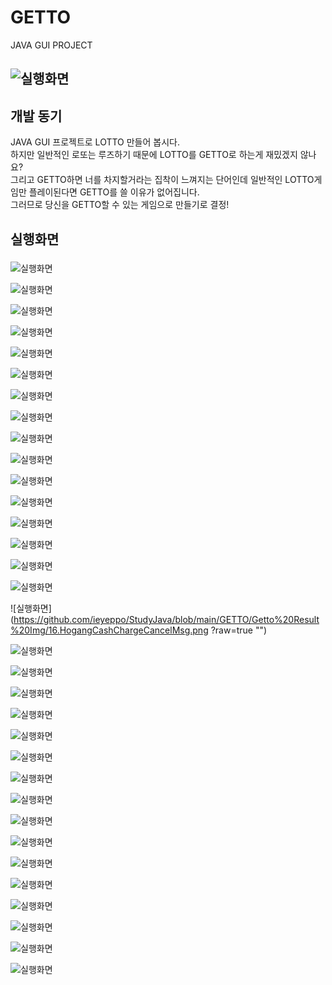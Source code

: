 # GETTO
JAVA GUI PROJECT

![실행화면](https://github.com/ieyeppo/StudyJava/blob/main/GETTO/Getto%20Result%20Img/1.MainPage.png?raw=true "")
------------------------------

## 개발 동기
JAVA GUI 프로젝트로 LOTTO 만들어 봅시다.  
하지만 일반적인 로또는 루즈하기 때문에 LOTTO를 GETTO로 하는게 재밌겠지 않나요?  
그리고 GETTO하면 너를 차지할거라는 집착이 느껴지는 단어인데 일반적인 LOTTO게임만 플레이된다면 GETTO를 쓸 이유가 없어집니다.  
그러므로 당신을 GETTO할 수 있는 게임으로 만들기로 결정!  
  
    






## 실행화면

###
![실행화면](https://github.com/ieyeppo/StudyJava/blob/main/GETTO/Getto%20Result%20Img/1.MainPage.png?raw=true "")


![실행화면](https://github.com/ieyeppo/StudyJava/blob/main/GETTO/Getto%20Result%20Img/2.noLoginStart.png?raw=true "")


![실행화면](https://github.com/ieyeppo/StudyJava/blob/main/GETTO/Getto%20Result%20Img/3.JoinPage1.png?raw=true "")


![실행화면](https://github.com/ieyeppo/StudyJava/blob/main/GETTO/Getto%20Result%20Img/4.JoinPage2.png?raw=true "")


![실행화면](https://github.com/ieyeppo/StudyJava/blob/main/GETTO/Getto%20Result%20Img/5.loginSelectAccount.png?raw=true "")


![실행화면](https://github.com/ieyeppo/StudyJava/blob/main/GETTO/Getto%20Result%20Img/6.login_success.png?raw=true "")


![실행화면](https://github.com/ieyeppo/StudyJava/blob/main/GETTO/Getto%20Result%20Img/7.logout.png?raw=true "")


![실행화면](https://github.com/ieyeppo/StudyJava/blob/main/GETTO/Getto%20Result%20Img/7.logout.png?raw=true "")


![실행화면](https://github.com/ieyeppo/StudyJava/blob/main/GETTO/Getto%20Result%20Img/8.login_Fail.png?raw=true "")


![실행화면](https://github.com/ieyeppo/StudyJava/blob/main/GETTO/Getto%20Result%20Img/9.HogangFindMsg.png?raw=true "")


![실행화면](https://github.com/ieyeppo/StudyJava/blob/main/GETTO/Getto%20Result%20Img/10.HogangFindPage.png?raw=true "")


![실행화면](https://github.com/ieyeppo/StudyJava/blob/main/GETTO/Getto%20Result%20Img/11.HogangFindResult.png?raw=true "")


![실행화면](https://github.com/ieyeppo/StudyJava/blob/main/GETTO/Getto%20Result%20Img/12.MainPage_Hogang.png?raw=true "")


![실행화면](https://github.com/ieyeppo/StudyJava/blob/main/GETTO/Getto%20Result%20Img/13.moneyGetto.png?raw=true "")


![실행화면](https://github.com/ieyeppo/StudyJava/blob/main/GETTO/Getto%20Result%20Img/14.HogangCashCharge.png?raw=true "")


![실행화면](https://github.com/ieyeppo/StudyJava/blob/main/GETTO/Getto%20Result%20Img/15.HogangCashChargeMsg.png?raw=true "")


![실행화면](https://github.com/ieyeppo/StudyJava/blob/main/GETTO/Getto%20Result%20Img/16.HogangCashChargeCancelMsg.png
?raw=true "")


![실행화면](https://github.com/ieyeppo/StudyJava/blob/main/GETTO/Getto%20Result%20Img/17.HogangInfo.png?raw=true "")


![실행화면](https://github.com/ieyeppo/StudyJava/blob/main/GETTO/Getto%20Result%20Img/18.HogangEdit.png?raw=true "")


![실행화면](https://github.com/ieyeppo/StudyJava/blob/main/GETTO/Getto%20Result%20Img/19.HogangEditCheckMsg.png?raw=true "")


![실행화면](https://github.com/ieyeppo/StudyJava/blob/main/GETTO/Getto%20Result%20Img/20.HogangEditResult.png?raw=true "")


![실행화면](https://github.com/ieyeppo/StudyJava/blob/main/GETTO/Getto%20Result%20Img/21.GettoAutoClick.png?raw=true "")


![실행화면](https://github.com/ieyeppo/StudyJava/blob/main/GETTO/Getto%20Result%20Img/22.GettoAutoResult.png?raw=true "")


![실행화면](https://github.com/ieyeppo/StudyJava/blob/main/GETTO/Getto%20Result%20Img/23.GettoManualClick.png?raw=true "")


![실행화면](https://github.com/ieyeppo/StudyJava/blob/main/GETTO/Getto%20Result%20Img/24.GettoBuyMsg.png?raw=true "")


![실행화면](https://github.com/ieyeppo/StudyJava/blob/main/GETTO/Getto%20Result%20Img/25.GettoManualErrorMsg.png?raw=true "")


![실행화면](https://github.com/ieyeppo/StudyJava/blob/main/GETTO/Getto%20Result%20Img/26.GettoResult1.png?raw=true "")


![실행화면](https://github.com/ieyeppo/StudyJava/blob/main/GETTO/Getto%20Result%20Img/27.GettoResult2.png?raw=true "")


![실행화면](https://github.com/ieyeppo/StudyJava/blob/main/GETTO/Getto%20Result%20Img/28.GettoResult3.png?raw=true "")


![실행화면](https://github.com/ieyeppo/StudyJava/blob/main/GETTO/Getto%20Result%20Img/29.GettoExit.png?raw=true "")


![실행화면](https://github.com/ieyeppo/StudyJava/blob/main/GETTO/Getto%20Result%20Img/30.GettoSaveNum.png?raw=true "")


![실행화면](https://github.com/ieyeppo/StudyJava/blob/main/GETTO/Getto%20Result%20Img/31.SaveHogangList.png?raw=true "")


![실행화면](https://github.com/ieyeppo/StudyJava/blob/main/GETTO/Getto%20Result%20Img/32.GETTO_Diagram.png?raw=true "")
